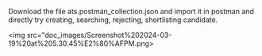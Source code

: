 Download the file ats.postman_collection.json and import it in postman and directly try creating, searching, rejecting, shortlisting candidate.

<img src="doc_images/Screenshot%202024-03-19%20at%205.30.45%E2%80%AFPM.png></img>
